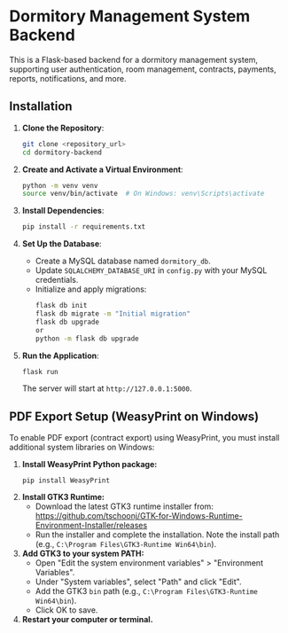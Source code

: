 # Dormitory Management System Backend

This is a Flask-based backend for a dormitory management system, supporting user authentication, room management, contracts, payments, reports, notifications, and more.

## Installation

1. **Clone the Repository**:
   ```bash
   git clone <repository_url>
   cd dormitory-backend
   ```

2. **Create and Activate a Virtual Environment**:
   ```bash
   python -m venv venv
   source venv/bin/activate  # On Windows: venv\Scripts\activate
   ```

3. **Install Dependencies**:
   ```bash
   pip install -r requirements.txt
   ```

4. **Set Up the Database**:
   - Create a MySQL database named `dormitory_db`.
   - Update `SQLALCHEMY_DATABASE_URI` in `config.py` with your MySQL credentials.
   - Initialize and apply migrations:
     ```bash
     flask db init
     flask db migrate -m "Initial migration"
     flask db upgrade 
     or
     python -m flask db upgrade
     ```

5. **Run the Application**:
   ```bash
   flask run
   ```
   The server will start at `http://127.0.0.1:5000`.

## PDF Export Setup (WeasyPrint on Windows)

To enable PDF export (contract export) using WeasyPrint, you must install additional system libraries on Windows:

1. **Install WeasyPrint Python package:**
   ```
   pip install WeasyPrint
   ```
2. **Install GTK3 Runtime:**
   - Download the latest GTK3 runtime installer from: https://github.com/tschoonj/GTK-for-Windows-Runtime-Environment-Installer/releases
   - Run the installer and complete the installation. Note the install path (e.g., `C:\Program Files\GTK3-Runtime Win64\bin`).
3. **Add GTK3 to your system PATH:**
   - Open "Edit the system environment variables" > "Environment Variables".
   - Under "System variables", select "Path" and click "Edit".
   - Add the GTK3 `bin` path (e.g., `C:\Program Files\GTK3-Runtime Win64\bin`).
   - Click OK to save.
4. **Restart your computer or terminal.**

